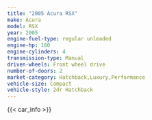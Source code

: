 ```yaml
---
title: "2005 Acura RSX"
make: Acura
model: RSX
year: 2005
engine-fuel-type: regular unleaded
engine-hp: 160
engine-cylinders: 4
transmission-type: Manual
driven-wheels: Front wheel drive
number-of-doors: 2
market-category: Hatchback,Luxury,Performance
vehicle-size: Compact
vehicle-style: 2dr Hatchback
---
```


{{< car_info >}}
